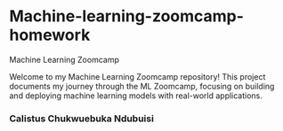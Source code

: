 # Machine-learning-zoomcamp-homework

Machine Learning Zoomcamp

Welcome to my Machine Learning Zoomcamp repository! This project documents my journey through the ML Zoomcamp, focusing on building and deploying machine learning models with real-world applications.

### CaIistus Chukwuebuka Ndubuisi
